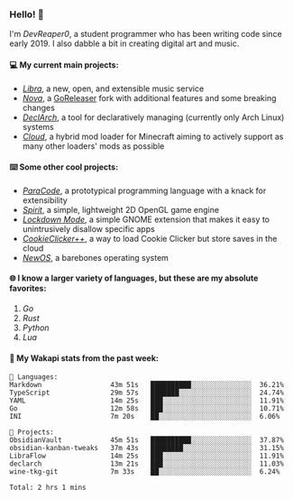 ### Hello! 👋

I'm _DevReaper0_, a student programmer who has been writing code since early 2019. I also dabble a bit in creating digital art and music.

#### 💻 My current main projects:

-   _[Libra](https://github.com/LibraMusic)_, a new, open, and extensible music service
-   _[Nova](https://github.com/LibraMusic/Nova)_, a [GoReleaser](https://github.com/goreleaser/goreleaser) fork with additional features and some breaking changes
-   _[DeclArch](https://github.com/DevReaper0/declarch)_, a tool for declaratively managing (currently only Arch Linux) systems
-   _[Cloud](https://github.com/CloudLoaderMC/CloudLoader)_, a hybrid mod loader for Minecraft aiming to actively support as many other loaders' mods as possible

#### ⌨️ Some other cool projects:

-   _[ParaCode](https://github.com/ParaCodeLang/ParaCode)_, a prototypical programming language with a knack for extensibility
-   _[Spirit](https://gitlab.com/DevReaper0/SpiritEngine)_, a simple, lightweight 2D OpenGL game engine
-   _[Lockdown Mode](https://github.com/DevReaper0/GNOME-LockdownMode)_, a simple GNOME extension that makes it easy to unintrusively disallow specific apps
-   _[CookieClicker++](https://github.com/DevReaper0/CookieClickerPlusPlus)_, a way to load Cookie Clicker but store saves in the cloud
-   _[NewOS](https://github.com/DevReaper0/NewOS)_, a barebones operating system

#### 🌐 I know a larger variety of languages, but these are my absolute favorites:

1. _Go_
2. _Rust_
3. _Python_
4. _Lua_

#### 📡 My Wakapi stats from the past week:

```text
💾 Languages:
Markdown                 43m 51s   ██████████░░░░░░░░░░░░░░░  36.21%
TypeScript               29m 57s   ███████░░░░░░░░░░░░░░░░░░  24.74%
YAML                     14m 25s   ███░░░░░░░░░░░░░░░░░░░░░░  11.91%
Go                       12m 58s   ███░░░░░░░░░░░░░░░░░░░░░░  10.71%
INI                      7m 20s    ██░░░░░░░░░░░░░░░░░░░░░░░  6.06%

💼 Projects:
ObsidianVault            45m 51s   ██████████░░░░░░░░░░░░░░░  37.87%
obsidian-kanban-tweaks   37m 43s   ████████░░░░░░░░░░░░░░░░░  31.15%
LibraFlow                14m 25s   ███░░░░░░░░░░░░░░░░░░░░░░  11.91%
declarch                 13m 21s   ███░░░░░░░░░░░░░░░░░░░░░░  11.03%
wine-tkg-git             7m 33s    ██░░░░░░░░░░░░░░░░░░░░░░░  6.24%

Total: 2 hrs 1 mins
```
